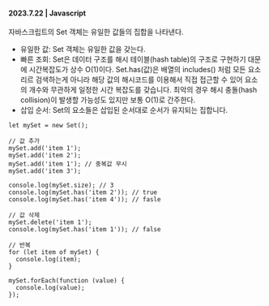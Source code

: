 #### 2023.7.22 | Javascript

자바스크립트의 Set 객체는 유일한 값들의 집합을 나타낸다. 

- 유일한 값: Set 객체는 유일한 값을 갖는다.
- 빠른 조회: Set은 데이터 구조를 해시 테이블(hash table)의 구조로 구현하기 대문에 시간복잡도가 상수 O(1)이다. Set.has(값)은 배열의 includes() 처럼 모든 요소리르 검색하는게 아니라 해당 값의 해시코드를 이용해서 직접 접근할 수 있어 요소의 개수와 무관하게 일정한 시간 복잡도를 갖습니다. 최악의 경우 해시 충돌(hash collision)이 발생할 가능성도 있지만 보통 O(1)로 간주한다. 
- 삽입 순서: Set의 요소들은 삽입된 순서대로 순서가 유지되는 집합니다. 

```javascrpt
let mySet = new Set();

// 값 추가
mySet.add('item 1');
mySet.add('item 2');
mySet.add('item 1'); // 중복값 무시
mySet.add('item 3');

console.log(mySet.size); // 3
console.log(mySet.has('item 2')); // true
console.log(mySet.has('item 4')); // fasle

// 값 삭제
mySet.delete('item 1');
console.log(mySet.has('item 1')); // false

// 반복
for (let item of mySet) {
  console.log(item);
}

mySet.forEach(function (value) {
  console.log(value);
});
```